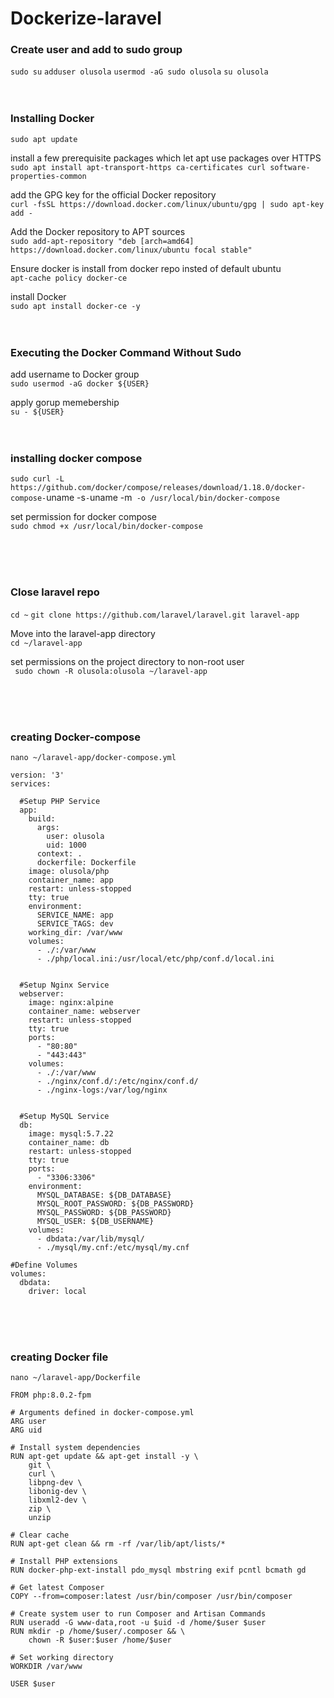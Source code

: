 # Dockerize-laravel

### Create user and add to sudo group

`sudo su`
`adduser olusola`
`usermod -aG sudo olusola`
`su olusola`
<br/>
<br/>
<br/>

### Installing Docker

`sudo apt update`

install a few prerequisite packages which let apt use packages over HTTPS<br/>
`sudo apt install apt-transport-https ca-certificates curl software-properties-common`

add the GPG key for the official Docker repository<br/>
`curl -fsSL https://download.docker.com/linux/ubuntu/gpg | sudo apt-key add -`

Add the Docker repository to APT sources<br/>
`sudo add-apt-repository "deb [arch=amd64] https://download.docker.com/linux/ubuntu focal stable"`

Ensure docker is install from docker repo insted of default ubuntu<br/>
`apt-cache policy docker-ce`

install Docker<br/>
`sudo apt install docker-ce -y`
<br/>
<br/>
<br/>

### Executing the Docker Command Without Sudo<br/>

add username to Docker group<br/>
`sudo usermod -aG docker ${USER}`

apply gorup memebership<br/>
`su - ${USER}`
<br/>
<br/>
<br/>

### installing docker compose<br/>
`sudo curl -L https://github.com/docker/compose/releases/download/1.18.0/docker-compose-`uname -s`-`uname -m` -o /usr/local/bin/docker-compose`

set permission for docker compose<br/>
`sudo chmod +x /usr/local/bin/docker-compose`

<br/>
<br/>
<br/>

### Close laravel repo<br/>
`cd ~`
`git clone https://github.com/laravel/laravel.git laravel-app`

Move into the laravel-app directory<br/>
`cd ~/laravel-app`

 set permissions on the project directory to non-root user<br/>
` sudo chown -R olusola:olusola ~/laravel-app`

<br/>
<br/>
<br/>

### creating Docker-compose<br/>
`nano ~/laravel-app/docker-compose.yml`

```
version: '3'
services:
  
  #Setup PHP Service
  app:
    build:
      args:
        user: olusola
        uid: 1000
      context: .
      dockerfile: Dockerfile
    image: olusola/php
    container_name: app
    restart: unless-stopped
    tty: true
    environment:
      SERVICE_NAME: app
      SERVICE_TAGS: dev
    working_dir: /var/www
    volumes:
      - ./:/var/www
      - ./php/local.ini:/usr/local/etc/php/conf.d/local.ini
  

  #Setup Nginx Service
  webserver:
    image: nginx:alpine
    container_name: webserver
    restart: unless-stopped
    tty: true
    ports:
      - "80:80"
      - "443:443"
    volumes:
      - ./:/var/www
      - ./nginx/conf.d/:/etc/nginx/conf.d/
      - ./nginx-logs:/var/log/nginx
  

  #Setup MySQL Service
  db:
    image: mysql:5.7.22
    container_name: db
    restart: unless-stopped
    tty: true
    ports:
      - "3306:3306"
    environment:
      MYSQL_DATABASE: ${DB_DATABASE}
      MYSQL_ROOT_PASSWORD: ${DB_PASSWORD}
      MYSQL_PASSWORD: ${DB_PASSWORD}
      MYSQL_USER: ${DB_USERNAME}
    volumes:
      - dbdata:/var/lib/mysql/
      - ./mysql/my.cnf:/etc/mysql/my.cnf
   
#Define Volumes
volumes:
  dbdata:
    driver: local
```
<br/>
<br/>
<br/>

### creating Docker file<br/>
`nano ~/laravel-app/Dockerfile`

```
FROM php:8.0.2-fpm

# Arguments defined in docker-compose.yml
ARG user
ARG uid

# Install system dependencies
RUN apt-get update && apt-get install -y \
    git \
    curl \
    libpng-dev \
    libonig-dev \
    libxml2-dev \
    zip \
    unzip

# Clear cache
RUN apt-get clean && rm -rf /var/lib/apt/lists/*

# Install PHP extensions
RUN docker-php-ext-install pdo_mysql mbstring exif pcntl bcmath gd

# Get latest Composer
COPY --from=composer:latest /usr/bin/composer /usr/bin/composer

# Create system user to run Composer and Artisan Commands
RUN useradd -G www-data,root -u $uid -d /home/$user $user
RUN mkdir -p /home/$user/.composer && \
    chown -R $user:$user /home/$user

# Set working directory
WORKDIR /var/www

USER $user

```
